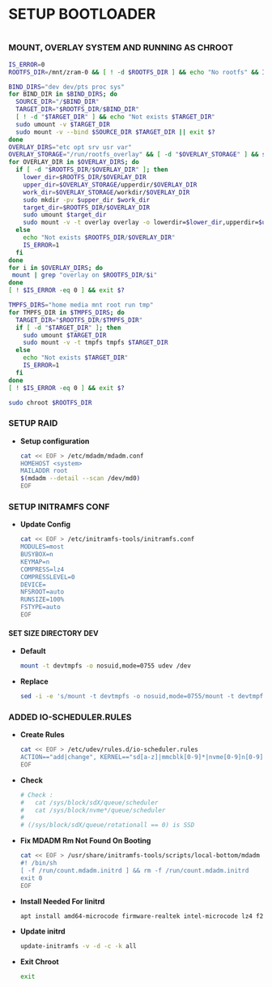 # SETUP BOOTLOADER
#
#
### MOUNT, OVERLAY SYSTEM AND RUNNING AS CHROOT
```bash
IS_ERROR=0
ROOTFS_DIR=/mnt/zram-0 && [ ! -d $ROOTFS_DIR ] && echo "No rootfs" && IS_ERROR=1

BIND_DIRS="dev dev/pts proc sys"
for BIND_DIR in $BIND_DIRS; do
  SOURCE_DIR="/$BIND_DIR"
  TARGET_DIR="$ROOTFS_DIR/$BIND_DIR"
  [ ! -d "$TARGET_DIR" ] && echo "Not exists $TARGET_DIR"
  sudo umount -v $TARGET_DIR
  sudo mount -v --bind $SOURCE_DIR $TARGET_DIR || exit $?
done
OVERLAY_DIRS="etc opt srv usr var"
OVERLAY_STORAGE="/run/rootfs_overlay" && [ -d "$OVERLAY_STORAGE" ] && sudo rm -rfv $OVERLAY_STORAGE
for OVERLAY_DIR in $OVERLAY_DIRS; do
  if [ -d "$ROOTFS_DIR/$OVERLAY_DIR" ]; then
    lower_dir=$ROOTFS_DIR/$OVERLAY_DIR
    upper_dir=$OVERLAY_STORAGE/upperdir/$OVERLAY_DIR
    work_dir=$OVERLAY_STORAGE/workdir/$OVERLAY_DIR
    sudo mkdir -pv $upper_dir $work_dir
    target_dir=$ROOTFS_DIR/$OVERLAY_DIR
    sudo umount $target_dir
    sudo mount -v -t overlay overlay -o lowerdir=$lower_dir,upperdir=$upper_dir,workdir=$work_dir $target_dir
  else
    echo "Not exists $ROOTFS_DIR/$OVERLAY_DIR"
    IS_ERROR=1
  fi
done
for i in $OVERLAY_DIRS; do
 mount | grep "overlay on $ROOTFS_DIR/$i"
done
[ ! $IS_ERROR -eq 0 ] && exit $?

TMPFS_DIRS="home media mnt root run tmp"
for TMPFS_DIR in $TMPFS_DIRS; do
  TARGET_DIR="$ROOTFS_DIR/$TMPFS_DIR"
  if [ -d "$TARGET_DIR" ]; then
    sudo umount $TARGET_DIR
    sudo mount -v -t tmpfs tmpfs $TARGET_DIR
  else
    echo "Not exists $TARGET_DIR"
    IS_ERROR=1
  fi
done
[ ! $IS_ERROR -eq 0 ] && exit $?

sudo chroot $ROOTFS_DIR
```
### SETUP RAID
- **Setup configuration**
    ```bash
    cat << EOF > /etc/mdadm/mdadm.conf
    HOMEHOST <system>
    MAILADDR root
    $(mdadm --detail --scan /dev/md0)
    EOF
    ```
### SETUP INITRAMFS CONF
- **Update Config**
    ```bash
    cat << EOF > /etc/initramfs-tools/initramfs.conf
    MODULES=most
    BUSYBOX=n
    KEYMAP=n
    COMPRESS=lz4
    COMPRESSLEVEL=0
    DEVICE=
    NFSROOT=auto
    RUNSIZE=100%
    FSTYPE=auto
    EOF
    ```
#### SET SIZE DIRECTORY DEV
- **Default**
    ```bash
    mount -t devtmpfs -o nosuid,mode=0755 udev /dev
    ```
- **Replace**
    ```bash
    sed -i -e 's/mount -t devtmpfs -o nosuid,mode=0755/mount -t devtmpfs -o nosuid,mode=0755,size=0/' /usr/share/initramfs-tools/init
    ```
### ADDED IO-SCHEDULER.RULES
- **Create Rules**
    ```bash
    cat << EOF > /etc/udev/rules.d/io-scheduler.rules
    ACTION=="add|change", KERNEL=="sd[a-z]|mmcblk[0-9]*|nvme[0-9]n[0-9]", ATTR{queue/rotational}=="0", ATTR{queue/scheduler}="none"
    EOF
    ```
- **Check**
    ```bash
    # Check :
    #   cat /sys/block/sdX/queue/scheduler
    #   cat /sys/block/nvme*/queue/scheduler
    #
    # (/sys/block/sdX/queue/rotationall == 0) is SSD
    ```
- **Fix MDADM Rm Not Found On Booting**
    ```bash
    cat << EOF > /usr/share/initramfs-tools/scripts/local-bottom/mdadm
    #! /bin/sh
    [ -f /run/count.mdadm.initrd ] && rm -f /run/count.mdadm.initrd
    exit 0
    EOF
    ```
- **Install Needed For Iinitrd**
    ```bash
    apt install amd64-microcode firmware-realtek intel-microcode lz4 f2fs-tools
    ```
- **Update initrd**
    ```bash
    update-initramfs -v -d -c -k all
    ```
- **Exit Chroot**
    ```bash
    exit
    ```